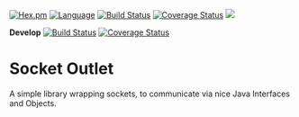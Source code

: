 [![Hex.pm](https://img.shields.io/hexpm/l/plug.svg)](http://www.apache.org/licenses/LICENSE-2.0)
[![Language](https://img.shields.io/badge/language-java%2Fkotlin-yellowgreen.svg)](https://www.google.nl/search?q=kotlin)
[![Build Status](https://travis-ci.org/Endran/SocketOutlet.svg?branch=master)](https://travis-ci.org/Endran/SocketOutlet)
[![Coverage Status](https://coveralls.io/repos/github/Endran/SocketOutlet/badge.svg?branch=master)](https://coveralls.io/github/Endran/SocketOutlet?branch=master)
[![](https://jitpack.io/v/endran/SocketOutlet.svg)](https://jitpack.io/#endran/SocketOutlet)

**Develop** 
[![Build Status](https://travis-ci.org/Endran/SocketOutlet.svg?branch=develop)](https://travis-ci.org/Endran/SocketOutlet)
[![Coverage Status](https://coveralls.io/repos/github/Endran/SocketOutlet/badge.svg?branch=develop)](https://coveralls.io/github/Endran/SocketOutlet?branch=develop)

# Socket Outlet
A simple library wrapping sockets, to communicate via nice Java Interfaces and Objects.

